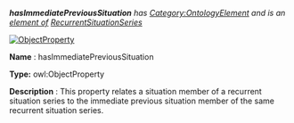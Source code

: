 ___hasImmediatePreviousSituation__ 
 has
 [Category:OntologyElement](../../Category/OntologyElement "Category:OntologyElement") 
 and is an
 [element of](../../Property/ElementOf "Property:ElementOf") 
[RecurrentSituationSeries](../../Submissions/RecurrentSituationSeries "Submissions:RecurrentSituationSeries")_




  





[![ObjectProperty](../../images/thumb/c/c3/ObjectProperty.gif/45px-ObjectProperty.gif)](../../Image/ObjectProperty.gif "ObjectProperty")


__Name__ 
 : hasImmediatePreviousSituation
 



__Type:__ 
 owl:ObjectProperty
 



__Description__ 
 : This property relates a situation member of a recurrent situation series to the immediate previous situation member of the same recurrent situation series.